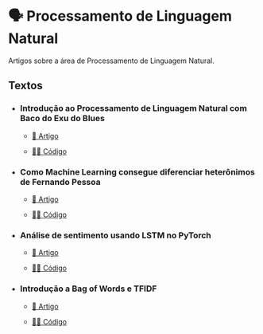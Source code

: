 # 🗣 Processamento de Linguagem Natural

Artigos sobre a área de Processamento de Linguagem Natural.

## Textos

- ### Introdução ao Processamento de Linguagem Natural com Baco do Exu do Blues
  - [📑 Artigo](https://medium.com/turing-talks/introdu%C3%A7%C3%A3o-ao-processamento-de-linguagem-natural-com-baco-exu-do-blues-17cbb7404258)

  - [👩‍💻 Código](Introducao/)

- ### Como Machine Learning consegue diferenciar heterônimos de Fernando Pessoa
  - [📑 Artigo](https://medium.com/turing-talks/como-machine-learning-consegue-diferenciar-heter%C3%B4nimos-de-fernando-pessoa-156d0d52a478)

  - [👩‍💻 Código](https://github.com/GrupoTuringCodes/fernando-pessoa)

- ### Análise de sentimento usando LSTM no PyTorch
  - [📑 Artigo](https://medium.com/turing-talks/an%C3%A1lise-de-sentimento-usando-lstm-no-pytorch-d90f001eb9d7)

  - [👩‍💻 Código](https://github.com/piEsposito/nlp-sentiment-analysis-turing-talks)
  
- ### Introdução a Bag of Words e TFIDF
  - [📑 Artigo](https://medium.com/turing-talks/introdu%C3%A7%C3%A3o-a-bag-of-words-e-tf-idf-43a128151ce9)
  
  - [👩‍💻 Código](https://github.com/GrupoTuring/BoW-e-TFIDF)
